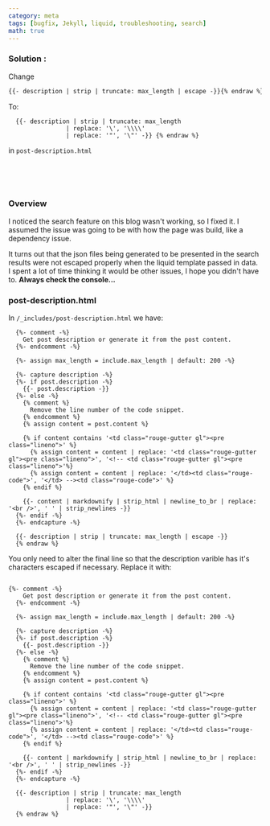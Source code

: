 ```yaml
---
category: meta 
tags: [bugfix, Jekyll, liquid, troubleshooting, search]
math: true
---
```


### **Solution** :  

Change
```html {% raw %}
{{- description | strip | truncate: max_length | escape -}}{% endraw %}
```

To:
```html{%raw %}
  {{- description | strip | truncate: max_length
                | replace: '\', '\\\\'
                | replace: '"', '\"' -}} {% endraw %}
  ```

in ```post-description.html```

<br>
<br>
<br>

### Overview
I noticed the search feature on this blog wasn't working, so I fixed it. I assumed the issue was going to be with how 
the page was build, like a dependency issue.

It turns out that the json files being generated to be presented in the search results were not escaped properly when the liquid template passed in data. I spent a lot of time thinking it would be other issues, I hope you didn't have to. **Always check the console...**


### post-description.html
In ``` /_includes/post-description.html ``` we have:

```html{% raw %}
  {%- comment -%}
    Get post description or generate it from the post content.
  {%- endcomment -%}

  {%- assign max_length = include.max_length | default: 200 -%}

  {%- capture description -%}
  {%- if post.description -%}
    {{- post.description -}}
  {%- else -%}
    {% comment %}
      Remove the line number of the code snippet.
    {% endcomment %}
    {% assign content = post.content %}

    {% if content contains '<td class="rouge-gutter gl"><pre class="lineno">' %}
      {% assign content = content | replace: '<td class="rouge-gutter gl"><pre class="lineno">', '<!-- <td class="rouge-gutter gl"><pre class="lineno">'%}
      {% assign content = content | replace: '</td><td class="rouge-code">', '</td> --><td class="rouge-code">' %}
    {% endif %}

    {{- content | markdownify | strip_html | newline_to_br | replace: '<br />', ' ' | strip_newlines -}}
  {%- endif -%}
  {%- endcapture -%}

  {{- description | strip | truncate: max_length | escape -}}
  {% endraw %}
  ```

You only need to alter the final line so that the description varible has it's characters escaped if necessary. Replace it with:

``` html{% raw %}

{%- comment -%}
    Get post description or generate it from the post content.
  {%- endcomment -%}

  {%- assign max_length = include.max_length | default: 200 -%}

  {%- capture description -%}
  {%- if post.description -%}
    {{- post.description -}}
  {%- else -%}
    {% comment %}
      Remove the line number of the code snippet.
    {% endcomment %}
    {% assign content = post.content %}

    {% if content contains '<td class="rouge-gutter gl"><pre class="lineno">' %}
      {% assign content = content | replace: '<td class="rouge-gutter gl"><pre class="lineno">', '<!-- <td class="rouge-gutter gl"><pre class="lineno">'%}
      {% assign content = content | replace: '</td><td class="rouge-code">', '</td> --><td class="rouge-code">' %}
    {% endif %}

    {{- content | markdownify | strip_html | newline_to_br | replace: '<br />', ' ' | strip_newlines -}}
  {%- endif -%}
  {%- endcapture -%}

  {{- description | strip | truncate: max_length
                | replace: '\', '\\\\'
                | replace: '"', '\"' -}}
  {% endraw %}
```